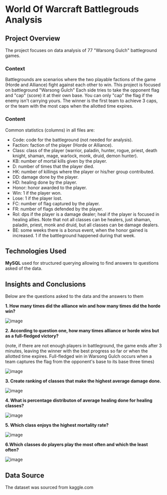 #  World Of Warcraft Battlegrouds Analysis

## Project Overview

The project focuses on data analysis of 77 "Warsong Gulch" battleground games.
 
### Context
Battlegrounds are scenarios where the two playable factions of the game (Horde and Alliance) fight against each other to win. This project is focused on battleground "Warsong Gulch" Each side tries to take the opponent flag and "cap" (score) it at their own base. You can only "cap" the flag if the enemy isn't carrying yours. The winner is the first team to achieve 3 caps, or the team with the most caps when the allotted time expires.

### Content

Common statistics (columns) in all files are:

- Code: code for the battleground (not needed for analysis).
- Faction: faction of the player (Horde or Alliance).
- Class: class of the player (warrior, paladin, hunter, rogue, priest, death knight, shaman, mage, warlock, monk, druid, demon hunter).
- KB: number of mortal kills given by the player.
- D: number of times that the player died.
- HK: number of killings where the player or his/her group contributed.
- DD: damage done by the player.
- HD: healing done by the player.
- Honor: honor awarded to the player.
- Win: 1 if the player won.
- Lose: 1 if the player lost.
- FC: number of flag captured by the player. 
- FR: number of flags defended by the player.
- Rol: dps if the player is a damage dealer; heal if the player is focused in healing allies. Note that not all classes can be healers, just shaman, paladin, priest, monk and druid, but all classes can be damage dealers.
- BE: some weeks there is a bonus event, when the honor gained is increased. 1 if the battleground happened during that week.

## Technologies Used

**MySQL** used for structured querying allowing to find answers to questions asked of the data.
  

## Insights and Conclusions

Below are the questions asked to the data and the answers to them

**1. How many times did the alliance win and how many times did the horde win?**

![image](https://github.com/user-attachments/assets/35de4230-43ef-4bd1-93d4-831a3f7e9f26)



**2. According to question one, how many times alliance or horde wins but as a full-fledged victory?**
 
 (note, if there are not enough players in battleground, the game ends after 3 minutes, leaving the winner with the best progress so far or when the allotted time expires.
 Full-fledged win in Warsong Gulch occurs when a team captures the flag from the opponent's base to its base three times)
 
![image](https://github.com/user-attachments/assets/e05b9849-ed1a-441a-8aef-920e4372bc68)



**3. Create ranking of classes that make the highest average damage done.**

![image](https://github.com/user-attachments/assets/af90a3af-3318-4138-9bff-60f4baece202)


**4. What is percentage distributon of average healing done for healing classes?**

![image](https://github.com/user-attachments/assets/e0b86cce-300f-439e-9e1c-b494242e9781)


**5. Which class enjoys the highest mortality rate?**

![image](https://github.com/user-attachments/assets/bc0eddca-8579-49f3-9d39-24728e92b5d8)

**6.Which classes do players play the most often and which the least often?**

![image](https://github.com/user-attachments/assets/a257cec8-4e6a-496f-86ef-0c8a9d63bc46)


## Data Source
    
The dataset was sourced from kaggle.com

